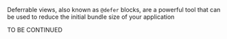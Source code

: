 Deferrable views, also known as `@defer` blocks, are a powerful tool that can be used to reduce the initial bundle size of your application

TO BE CONTINUED
